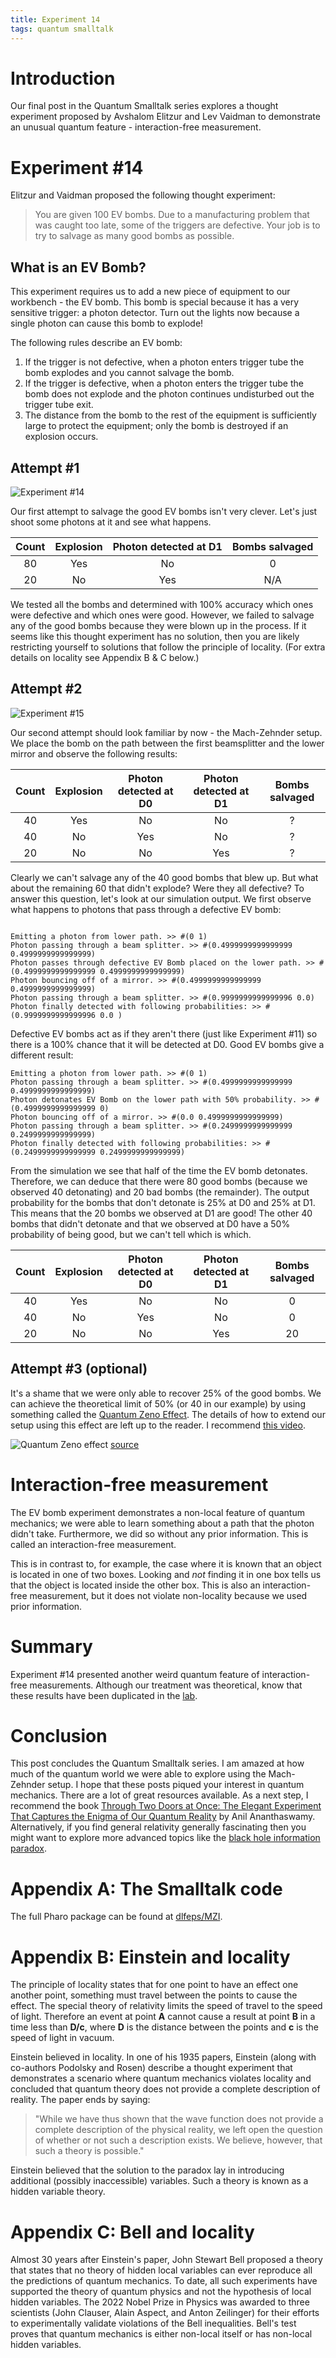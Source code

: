 ```yaml
---
title: Experiment 14
tags: quantum smalltalk
---
```



# Introduction
Our final post in the Quantum Smalltalk series explores a thought experiment proposed by Avshalom Elitzur and Lev Vaidman to demonstrate an unusual quantum feature - interaction-free measurement.

# Experiment #14
Elitzur and  Vaidman proposed the following thought experiment: 

>You are given 100 EV bombs. Due to a manufacturing problem that was caught too late, some of the triggers are defective. Your job is to try to salvage as many good bombs as possible.

## What is an EV Bomb?
This experiment requires us to add a new piece of equipment to our workbench - the EV bomb. This bomb is special because it has a very sensitive trigger: a photon detector. Turn out the lights now because a single photon can cause this bomb to explode! 

The following rules describe an EV bomb:
1. If the trigger is not defective, when a photon enters trigger tube the bomb explodes and you cannot salvage the bomb.
2. If the trigger is defective, when a photon enters the trigger tube the bomb does not explode and the photon continues undisturbed out the trigger tube exit. 
3. The distance from the bomb to the rest of the equipment is sufficiently large to protect the equipment; only the bomb is destroyed if an explosion occurs. 

## Attempt #1 
![Experiment #14](/assets/images/exp14.png "Experiment #14")

Our first attempt to salvage the good EV bombs isn't very clever. Let's just shoot some photons at it and see what happens. 

| Count | Explosion | Photon detected at D1 | Bombs salvaged |
|:-----:|:---------:|:---------------------:|:--------------:|
|   80  |    Yes    |           No          |        0       |
|   20  |     No    |          Yes          |       N/A      |

We tested all the bombs and determined with 100% accuracy which ones were defective and which ones were good. However, we failed to salvage any of the good bombs because they were blown up in the process. If it seems like this thought experiment has no solution, then you are likely restricting yourself to solutions that follow the principle of locality. (For extra details on locality see Appendix B & C below.)

## Attempt #2
![Experiment #15](/assets/images/exp15.png "Experiment #15")

Our second attempt should look familiar by now - the Mach-Zehnder setup. We place the bomb on the path between the first beamsplitter and the lower mirror and observe the following results:

| Count | Explosion | Photon detected at D0 | Photon detected at D1 | Bombs salvaged |
|:-----:|:---------:|:---------------------:|:---------------------:|:--------------:|
|   40  |    Yes    |           No          |           No          |        ?       |
|   40  |     No    |          Yes          |           No          |        ?       |
|   20  |     No    |           No          |          Yes          |        ?       |

Clearly we can't salvage any of the 40 good bombs that blew up. But what about the remaining 60 that didn't explode? Were they all defective? To answer this question, let's look at our simulation output. We first observe what happens to photons that pass through a defective EV bomb:

```

Emitting a photon from lower path. >> #(0 1)
Photon passing through a beam splitter. >> #(0.4999999999999999 0.4999999999999999)
Photon passes through defective EV Bomb placed on the lower path. >> #(0.4999999999999999 0.4999999999999999)
Photon bouncing off of a mirror. >> #(0.4999999999999999 0.4999999999999999)
Photon passing through a beam splitter. >> #(0.9999999999999996 0.0)
Photon finally detected with following probabilities: >> #(0.9999999999999996 0.0 )

```

Defective EV bombs act as if they aren't there (just like Experiment #11) so there is a 100% chance that it will be detected at D0. Good EV bombs give a different result:

```
Emitting a photon from lower path. >> #(0 1)
Photon passing through a beam splitter. >> #(0.4999999999999999 0.4999999999999999)
Photon detonates EV Bomb on the lower path with 50% probability. >> #(0.4999999999999999 0)
Photon bouncing off of a mirror. >> #(0.0 0.4999999999999999)
Photon passing through a beam splitter. >> #(0.2499999999999999 0.2499999999999999)
Photon finally detected with following probabilities: >> #(0.2499999999999999 0.2499999999999999)
```

From the simulation we see that half of the time the EV bomb detonates. Therefore, we can deduce that there were 80 good bombs (because we observed 40 detonating) and 20 bad bombs (the remainder). The output probability for the bombs that don't detonate is 25% at D0 and 25% at D1. This means that the 20 bombs we observed at D1 are good! The other 40 bombs that didn't detonate and that we observed at D0 have a 50% probability of being good, but we can't tell which is which.

| Count | Explosion | Photon detected at D0 | Photon detected at D1 | Bombs salvaged |
|:-----:|:---------:|:---------------------:|:---------------------:|:--------------:|
|   40  |    Yes    |           No          |           No          |        0       |
|   40  |     No    |          Yes          |           No          |        0       |
|   20  |     No    |           No          |          Yes          |       20       |

## Attempt #3 (optional)

It's a shame that we were only able to recover 25% of the good bombs. We can achieve the theoretical limit of 50% (or 40 in our example) by using something called the [Quantum Zeno Effect](https://en.wikipedia.org/wiki/Quantum_Zeno_effect?useskin=vector). The details of how to extend our setup using this effect are left up to the reader. I recommend [this video](https://youtu.be/fus1nJ6JaTk?si=Y6ljo3NrULArOx5H&t=375). 

![Quantum Zeno effect](https://miro.medium.com/v2/resize:fit:720/format:webp/1*bjGo9HLPhqvxcVbdZGnuOA.gif)
[source](https://medium.com/qiskit/building-quantum-bomb-testers-and-other-thought-experiments-with-quantum-computers-c160060fdde4)

# Interaction-free measurement

The EV bomb experiment demonstrates a non-local feature of quantum mechanics; we were able to learn something about a path that the photon didn't take. Furthermore, we did so without any prior information. This is called an interaction-free measurement. 

This is in contrast to, for example, the case where it is known that an object is located in one of two boxes. Looking and *not* finding it in one box tells us that the object is located inside the other box. This is also an interaction-free measurement, but it does not violate non-locality because we used prior information.

# Summary
Experiment #14 presented another weird quantum feature of interaction-free measurements. Although our treatment was theoretical, know that these results have been duplicated in the [lab](https://www.oeaw.ac.at/fileadmin/Institute/IQOQI-Vienna/PDF/publications-zeilinger/1994_-_Fundamental_Problems_in_Quantum_Theory_-_Experimental_Realization_of_Interaction-Free_Measurement.pdf).

# Conclusion
This post concludes the Quantum Smalltalk series. I am amazed at how much of the quantum world we were able to explore using the Mach-Zehnder setup. I hope that these posts piqued your interest in quantum mechanics. There are a lot of great resources available. As a next step, I recommend the book [Through Two Doors at Once: The Elegant Experiment That Captures the Enigma of Our Quantum Reality](https://www.amazon.com/Through-Two-Doors-Once-Experiment/dp/1101986093) by Anil Ananthaswamy. Alternatively, if you find general relativity generally fascinating then you might want to explore more advanced topics like the [black hole information paradox](https://en.wikipedia.org/wiki/Black_hole_information_paradox?useskin=vector).


# Appendix A: The Smalltalk code
The full Pharo package can be found at [dlfeps/MZI](https://github.com/dlfelps/MZI). 

# Appendix B: Einstein and locality
The principle of locality states that for one point to have an effect one another point, something must travel between the points to cause the effect. The special theory of relativity limits the speed of travel to the speed of light. Therefore an event at point **A** cannot cause a result at point **B** in a time less than **D/c**, where **D** is the distance between the points and **c** is the speed of light in vacuum.

Einstein believed in locality. In one of his 1935 papers, Einstein (along with co-authors Podolsky and Rosen) describe a thought experiment that demonstrates a scenario where quantum mechanics violates locality and concluded that quantum theory does not provide a complete description of reality. The paper ends by saying: 

>"While we have thus shown that the wave function does not provide a complete description of the physical reality, we left open the question of whether or not such a description exists. We believe, however, that such a theory is possible."

Einstein believed that the solution to the paradox lay in introducing additional (possibly inaccessible) variables. Such a theory is known as a hidden variable theory.

# Appendix C: Bell and locality
Almost 30 years after Einstein's paper, John Stewart Bell proposed a theory that states that no theory of hidden local variables can ever reproduce all the predictions of quantum mechanics. To date, all such experiments have supported the theory of quantum physics and not the hypothesis of local hidden variables. The 2022 Nobel Prize in Physics was awarded to three scientists (John Clauser, Alain Aspect, and Anton Zeilinger) for their efforts to experimentally validate violations of the Bell inequalities. Bell's test proves that quantum mechanics is either non-local itself or has non-local hidden variables.